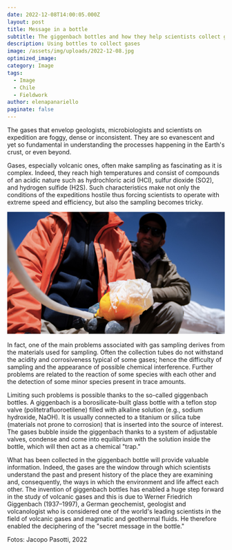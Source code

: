 ```yaml
---
date: 2022-12-08T14:00:05.000Z
layout: post
title: Message in a bottle
subtitle: The giggenbach bottles and how they help scientists collect gases in the field
description: Using bottles to collect gases
image: /assets/img/uploads/2022-12-08.jpg
optimized_image:
category: Image
tags:
  - Image
  - Chile
  - Fieldwork
author: elenapanariello
paginate: false
---
```

The gases that envelop geologists, microbiologists and scientists on expedition are foggy, dense or inconsistent. They are so evanescent and yet so fundamental in understanding the processes happening in the Earth's crust, or even beyond.

Gases, especially volcanic ones, often make sampling as fascinating as it is complex. Indeed, they reach high temperatures and consist of compounds of an acidic nature such as hydrochloric acid (HCl), sulfur dioxide (SO2), and hydrogen sulfide (H2S). Such characteristics make not only the conditions of the expeditions hostile thus forcing scientists to operate with extreme speed and efficiency, but also the sampling becomes tricky.  

![Alt text](/assets/img/uploads/2022-12-08-2.jpg "Researchers collecting gases in a fumarole in Chile. Ph credit: Jacopo Pasotti")

In fact, one of the main problems associated with gas sampling derives from the materials used for sampling. Often the collection tubes do not withstand the acidity and corrosiveness typical of some gases; hence the difficulty of sampling and the appearance of possible chemical interference. Further problems are related to the reaction of some species with each other and the detection of some minor species present in trace amounts.

Limiting such problems is possible thanks to the so-called giggenbach bottles.
A giggenbach is a borosilicate-built glass bottle with a teflon stop valve (politetrafluoroetilene) filled with alkaline solution (e.g., sodium hydroxide, NaOH). It is usually connected to a titanium or silica tube (materials not prone to corrosion) that is inserted into the source of interest. The gases bubble inside the giggenbach thanks to a system of adjustable valves, condense and come into equilibrium with the solution inside the bottle, which will then act as a chemical "trap."

What has been collected in the giggenbach bottle will provide valuable information. Indeed, the gases are the window through which scientists understand the past and present history of the place they are examining and, consequently, the ways in which the environment and life affect each other.
The invention of giggenbach bottles has enabled a huge step forward in the study of volcanic gases and this is due to Werner Friedrich Giggenbach (1937–1997), a German geochemist, geologist and volcanologist who is considered one of the world's leading scientists in the field of volcanic gases and magmatic and geothermal fluids. He therefore enabled the deciphering of the "secret message in the bottle."

Fotos: Jacopo Pasotti, 2022
